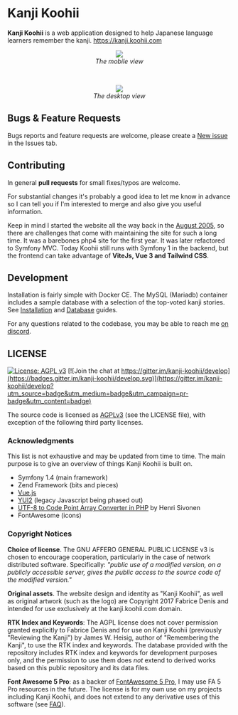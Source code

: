 # Kanji Koohii

**Kanji Koohii** is a web application designed to help Japanese language learners remember the kanji. https://kanji.koohii.com
<br>

<p align="center">
  <img src="https://raw.githubusercontent.com/fabd/kanji-koohii/master/doc/github/README - mobile.png"><br>
  <em>The mobile view</em>
</p>
<br>
<p align="center">
  <img src="https://raw.githubusercontent.com/fabd/kanji-koohii/master/doc/github/README - desktop.png"><br>
  <em>The desktop view</em>
</p>


## Bugs & Feature Requests

Bugs reports and feature requests are welcome, please create a [New issue](https://github.com/fabd/kanji-koohii/issues/new) in the Issues tab. 

## Contributing
In general **pull requests** for small fixes/typos are welcome.

For substantial changes it's probably a good idea to let me know in advance so I can tell you if I'm interested to merge and also give you useful information.

Keep in mind I started the website all the way back in the [August 2005](https://kanji.koohii.com/news/2005/8), so there are challenges that come with maintaining the site for such a long time. It was a barebones php4 site for the first year. It was later refactored to Symfony MVC. Today Koohii still runs with Symfony 1 in the backend, but the frontend can take advantage of **ViteJs, Vue 3 and Tailwind CSS**.

## Development

Installation is fairly simple with Docker CE. The MySQL (Mariadb) container includes a sample database with a selection of the top-voted kanji stories. See [Installation](doc/Installation.md) and [Database](doc/Database.md) guides.

For any questions related to the codebase, you may be able to reach me [on discord](https://discord.gg/VseqVcy3vS).

## LICENSE

[![License: AGPL v3](https://img.shields.io/badge/License-AGPL%20v3-blue.svg)](http://www.gnu.org/licenses/agpl-3.0) [![Join the chat at https://gitter.im/kanji-koohii/develop](https://badges.gitter.im/kanji-koohii/develop.svg)](https://gitter.im/kanji-koohii/develop?utm_source=badge&utm_medium=badge&utm_campaign=pr-badge&utm_content=badge)

The source code is licensed as [AGPLv3](http://www.fsf.org/licensing/licenses/agpl-3.0.html) (see the LICENSE file), with exception of the following third party licenses.

### Acknowledgments

This list is not exhaustive and may be updated from time to time. The main purpose is to give an overview of things Kanji Koohii is built on.

* Symfony 1.4 (main framework)
* Zend Framework (bits and pieces)
* [Vue.js](https://vuejs.org/)
* [YUI2](http://yui.github.io/yui2/) (legacy Javascript being phased out)
* [UTF-8 to Code Point Array Converter in PHP](https://hsivonen.fi/php-utf8/) by Henri Sivonen
* FontAwesome (icons)

### Copyright Notices

**Choice of license**. The GNU AFFERO GENERAL PUBLIC LICENSE v3 is chosen to encourage cooperation, particularly in the case of network distributed software. Specifically: *"public use of a modified version, on a publicly accessible server, gives the public access to the source code of the modified version."* 

**Original assets**. The website design and identity as "Kanji Koohii", as well as original artwork (such as the logo) are Copyright 2017 Fabrice Denis and intended for use exclusively at the kanji.koohii.com domain.

**RTK Index and Keywords**: The AGPL license does not cover permission granted explicitly to Fabrice Denis and for use on Kanji Koohii (previously "Reviewing the Kanji") by James W. Heisig, author of "Remembering the Kanji", to use the RTK index and keywords. The database provided with the repository includes RTK index and keywords for development purposes only, and the permission to use them does *not* extend to derived works based on this public repository and its data files.

**Font Awesome 5 Pro**: as a backer of [FontAwesome 5 Pro](https://www.kickstarter.com/projects/232193852/font-awesome-5), I may use FA 5 Pro resources in the future. The license is for my own use on my projects including Kanji Koohii, and does not extend to any derivative uses of this software (see [FAQ](https://www.kickstarter.com/projects/232193852/font-awesome-5/faqs)).
